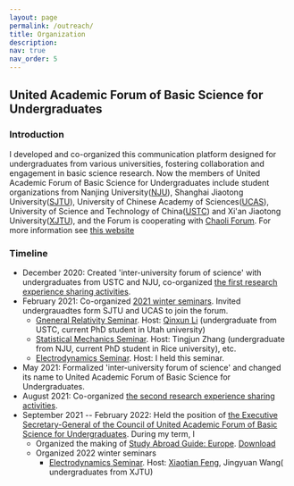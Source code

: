 ```yaml
---
layout: page
permalink: /outreach/
title: Organization
description: 
nav: true
nav_order: 5
---
```


## United Academic Forum of Basic Science for Undergraduates
### Introduction
I developed and co-organized this communication platform designed for undergraduates from various universities, fostering collaboration and engagement in basic science research. Now the members of United Academic Forum of Basic Science for Undergraduates include student organizations from Nanjing University([NJU](https://www.nju.edu.cn/en/)), Shanghai Jiaotong University([SJTU](https://en.sjtu.edu.cn/)), University of Chinese Academy of Sciences([UCAS](https://english.ucas.ac.cn/)), University of Science and Technology of China([USTC](https://en.ustc.edu.cn/)) and Xi'an Jiaotong University([XJTU](http://en.xjtu.edu.cn/)), and the Forum is cooperating with [Chaoli Forum](https://chaoli.club/). For more information see [this website](https://chaoli.club/index.php/conversations/inter-uni-forum)
### Timeline
- December 2020: Created 'inter-university forum of science' with undergraduates from USTC and NJU, co-organized [the first research experience sharing activities](https://chaoli.club/index.php/5917).
- February 2021: Co-organized [2021 winter seminars](https://chaoli.club/index.php/6119). Invited undergrauadtes form SJTU and UCAS to join the forum.
	- [Gneneral Relativity Seminar](https://chaoli.club/index.php/6128). Host: [Qinxun Li](https://qxli2333.github.io/) (undergraduate from USTC, current PhD student in Utah university)
	- [Statistical Mechanics Seminar](https://chaoli.club/index.php/6131). Host: Tingjun Zhang (undergraduate from NJU, current PhD student in Rice university), etc.
	- [Electrodynamics Seminar](https://chaoli.club/index.php/6120). Host: I held this seminar.
- May 2021: Formalized 'inter-university forum of science' and changed its name to United Academic Forum of Basic Science for Undergraduates.
- August 2021: Co-organized [the second research experience sharing activities](https://chaoli.club/index.php/6577).
- September 2021 -- February 2022: Held the position of [the Executive Secretary-General of the Council of United Academic Forum of Basic Science for Undergraduates](https://chaoli.club/index.php/6830). During my term, I
	- Organized the making of [Study Abroad Guide: Europe](https://chaoli.club/index.php/6978). [Download](https://Arendelle-ftl.github.io/assets/pdf/Study-Abroad-Guide-Europe.pdf)
	- Organized 2022 winter seminars
		- [Electrodynamics Seminar](https://chaoli.club/index.php/7053). Host: [Xiaotian Feng](https://windsky.tech/), Jingyuan Wang( undergraduates from XJTU)
